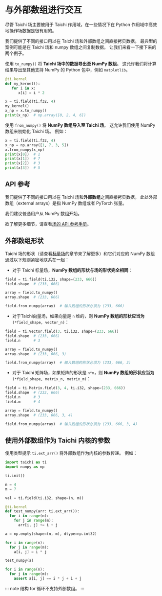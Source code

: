 # 与外部数组进行交互

尽管 Taichi 场主要被用于 Taichi 作用域，在一些情况下在 Python 作用域中高效地操作场数据是很有用的。

我们提供了不同的接口用以在 Taichi 场和外部数组之间直接拷贝数据。 最典型的案例可能是在 Taichi 场和 numpy 数组之间复制数据。 让我们来看一下接下来的两个例子。

使用 `to_numpy()` 将 **Taichi 场中的数据导出至 NumPy 数组**。 这允许我们将计算结果导出至其他支持 NumPy 的 Python 包中，例如 `matplotlib`。

```python {8}
@ti.kernel
def my_kernel():
   for i in x:
      x[i] = i * 2

x = ti.field(ti.f32, 4)
my_kernel()
x_np = x.to_numpy()
print(x_np)  # np.array([0, 2, 4, 6])
```

使用 `from_numpy()` 将 **NumPy 数组导入至 Taichi 场**。 这允许我们使用 NumPy 数组来初始化 Taichi 场。 例如：

```python {3}
x = ti.field(ti.f32, 4)
x_np = np.array([1, 7, 3, 5])
x.from_numpy(x_np)
print(x[0])  # 1
print(x[1])  # 7
print(x[2])  # 3
print(x[3])  # 5
```

## API 参考

我们提供了不同的接口用以在 Taichi 场和**外部数组**之间直接拷贝数据。 此处外部数组（external arrays）是指 NumPy 数组或者 PyTorch 张量。

我们建议普通用户从 NumPy 数组开始。

欲了解更多细节，请查看[场的 API 参考手册](../api/field.md)。

## 外部数组形状

Taichi 场的形状（请查看[标量场](../api/scalar_field.md)的章节来了解更多）和它们对应的 NumPy 数组通过以下规则紧密地联系在一起：

- 对于 Taichi 标量场，**NumPy 数组的形状与场的形状完全相同**：

```python
field = ti.field(ti.i32, shape=(233, 666))
field.shape  # (233, 666)

array = field.to_numpy()
array.shape  # (233, 666)

field.from_numpy(array)  # 输入数组的形状必须为 (233, 666)
```

- 对于Taichi向量场，如果向量是 `n` 维的，则 **NumPy 数组的形状应当为** `(*field_shape, vector_n)`：

```python
field = ti.Vector.field(3, ti.i32, shape=(233, 666))
field.shape  # (233, 666)
field.n      # 3

array = field.to_numpy()
array.shape  # (233, 666, 3)

field.from_numpy(array)  # 输入数组的形状必须为 (233, 666, 3)
```

- 对于 Taichi 矩阵场，如果矩阵的形状是 `n*m`，则 **NumPy 数组的形状应当为** `(*field_shape, matrix_n, matrix_m)`：

```python
field = ti.Matrix.field(3, 4, ti.i32, shape=(233, 666))
field.shape  # (233, 666)
field.n      # 3
field.m      # 4

array = field.to_numpy()
array.shape  # (233, 666, 3, 4)

field.from_numpy(array)  # 输入数组的形状必须为 (233, 666, 3, 4)
```

## 使用外部数组作为 Taichi 内核的参数

使用类型提示 `ti.ext_arr()` 将外部数组作为内核的参数传递。 例如：

```python {12}
import taichi as ti
import numpy as np

ti.init()

n = 4
m = 7

val = ti.field(ti.i32, shape=(n, m))

@ti.kernel
def test_numpy(arr: ti.ext_arr()):
  for i in range(n):
    for j in range(m):
      arr[i, j] += i + j

a = np.empty(shape=(n, m), dtype=np.int32)

for i in range(n):
  for j in range(m):
    a[i, j] = i * j

test_numpy(a)

for i in range(n):
  for j in range(m):
    assert a[i, j] == i * j + i + j
```

::: note
结构 for 循环不支持外部数组。
:::
